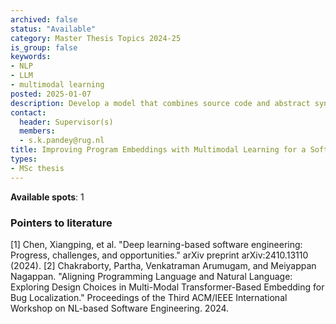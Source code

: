 ```yaml
---
archived: false
status: "Available"
category: Master Thesis Topics 2024-25
is_group: false
keywords:
- NLP
- LLM
- multimodal learning
posted: 2025-01-07
description: Develop a model that combines source code and abstract syntax tree (AST) embeddings for better downstream task performance, such as code summarization or classification. The project will compare its results against existing single-modal approaches.
contact:
  header: Supervisor(s)
  members:
  - s.k.pandey@rug.nl
title: Improving Program Embeddings with Multimodal Learning for a Software Engineering Task
types:
- MSc thesis
---
```


**Available spots**: 1

### Pointers to literature
[1] Chen, Xiangping, et al. "Deep learning-based software engineering: Progress, challenges, and opportunities." arXiv preprint arXiv:2410.13110 (2024).
[2] Chakraborty, Partha, Venkatraman Arumugam, and Meiyappan Nagappan. "Aligning Programming Language and Natural Language: Exploring Design Choices in Multi-Modal Transformer-Based Embedding for Bug Localization." Proceedings of the Third ACM/IEEE International Workshop on NL-based Software Engineering. 2024.